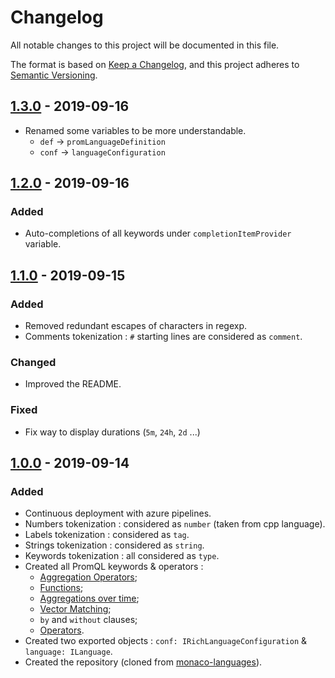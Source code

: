 # Changelog
All notable changes to this project will be documented in this file.

The format is based on [Keep a Changelog](https://keepachangelog.com/en/1.0.0/),
and this project adheres to [Semantic Versioning](https://semver.org/spec/v2.0.0.html).

## [1.3.0] - 2019-09-16
- Renamed some variables to be more understandable.
  - ``def`` -> ``promLanguageDefinition``
  - ``conf`` -> ``languageConfiguration``

## [1.2.0] - 2019-09-16
### Added
- Auto-completions of all keywords under ``completionItemProvider`` variable.

## [1.1.0] - 2019-09-15
### Added
- Removed redundant escapes of characters in regexp.
- Comments tokenization : ``#`` starting lines are considered as ``comment``.

### Changed
- Improved the README.

### Fixed
- Fix way to display durations (``5m``, ``24h``, ``2d`` ...)

## [1.0.0] - 2019-09-14
### Added
- Continuous deployment with azure pipelines.
- Numbers tokenization : considered as ``number`` (taken from cpp language).
- Labels tokenization : considered as ``tag``.
- Strings tokenization : considered as ``string``.
- Keywords tokenization : all considered as ``type``.
- Created all PromQL keywords & operators : 
    - [Aggregation Operators](https://prometheus.io/docs/prometheus/latest/querying/operators/#aggregation-operators);
    - [Functions](https://prometheus.io/docs/prometheus/latest/querying/functions/);
    - [Aggregations over time](https://prometheus.io/docs/prometheus/latest/querying/functions/#aggregation_over_time);
    - [Vector Matching](https://prometheus.io/docs/prometheus/latest/querying/operators/#vector-matching);
    - ``by`` and ``without`` clauses;
    - [Operators](https://prometheus.io/docs/prometheus/latest/querying/operators/).
- Created two exported objects : ``conf: IRichLanguageConfiguration`` & ``language: ILanguage``.
- Created the repository (cloned from [monaco-languages](https://github.com/microsoft/monaco-languages/)).

[Unreleased]: https://github.com/celian-garcia/monaco-languages-promql/compare/v1.3.0...HEAD
[1.3.0]: https://github.com/celian-garcia/monaco-languages-promql/compare/v1.2.0...v1.3.0
[1.2.0]: https://github.com/celian-garcia/monaco-languages-promql/compare/v1.1.0...v1.2.0
[1.1.0]: https://github.com/celian-garcia/monaco-languages-promql/compare/v1.0.0...v1.1.0
[1.0.0]: https://github.com/celian-garcia/monaco-languages-promql/releases/tag/v1.0.0
